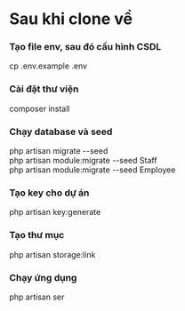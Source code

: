# Sau khi clone về
### Tạo file env, sau đó cấu hình CSDL
cp .env.example .env
### Cài đặt thư viện
composer install
### Chạy database và seed
php artisan migrate --seed</br>
php artisan module:migrate --seed Staff</br>
php artisan module:migrate --seed Employee</br>
### Tạo key cho dự án
php artisan key:generate
### Tạo thư mục
php artisan storage:link
### Chạy ứng dụng
php artisan ser
